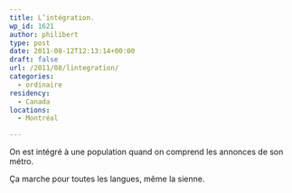 ```yaml
---
title: L’intégration.
wp_id: 1621
author: philibert
type: post
date: 2011-08-12T12:13:14+00:00
draft: false
url: /2011/08/lintegration/
categories:
  - ordinaire
residency:
  - Canada
locations:
  - Montréal

---
```

On est intégré à une population quand on comprend les annonces de son métro.

Ça marche pour toutes les langues, même la sienne.